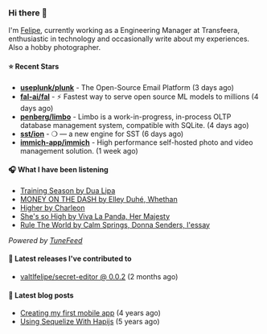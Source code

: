 ### Hi there 👋

I'm [Felipe](https://felipevm.com), currently working as a Engineering Manager at Transfeera, enthusiastic in technology and occasionally write about my experiences. Also a hobby photographer.

#### ⭐ Recent Stars
- **[useplunk/plunk](https://github.com/useplunk/plunk)** - The Open-Source Email Platform (3 days ago)
- **[fal-ai/fal](https://github.com/fal-ai/fal)** - ⚡ Fastest way to serve open source ML models to millions (4 days ago)
- **[penberg/limbo](https://github.com/penberg/limbo)** - Limbo is a work-in-progress, in-process OLTP database management system, compatible with SQLite. (4 days ago)
- **[sst/ion](https://github.com/sst/ion)** - ❍ — a new engine for SST (6 days ago)
- **[immich-app/immich](https://github.com/immich-app/immich)** - High performance self-hosted photo and video management solution. (1 week ago)

#### 🎧 What I have been listening
- [Training Season by Dua Lipa](https://open.spotify.com/track/5b5cPscqVEMChvDqscVw26)
- [MONEY ON THE DASH by Elley Duhé, Whethan](https://open.spotify.com/track/1p0jBDjxORjYNJyAphBRpE)
- [Higher by Charleon](https://open.spotify.com/track/3e6rRgKM6WPyi20BoRzpSi)
- [She&#39;s so High by Viva La Panda, Her Majesty](https://open.spotify.com/track/0tJvXxa4QmpVopRJypSlLy)
- [Rule The World by Calm Springs, Donna Senders, l&#39;essay](https://open.spotify.com/track/30lGvPbo5wFU65ZCd62UGV)

_Powered by [TuneFeed](https://tunefeed.app?ref=valtlfelipe-gh-profile)_ 

#### 🚀 Latest releases I've contributed to


- [valtlfelipe/secret-editor @ 0.0.2](https://github.com/valtlfelipe/secret-editor/releases/tag/0.0.2) (2 months ago)

#### 📄 Latest blog posts
- [Creating my first mobile app](https://felipevm.com/posts/creating-my-first-mobile-app/) (4 years ago)
- [Using Sequelize With Hapijs](https://felipevm.com/posts/using-sequelize-with-hapijs/) (5 years ago)
